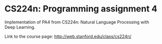 CS224n: Programming assignment 4
=====
Implementation of  PA4 from CS224n: Natural Language Processing with Deep Learning.

Link to the course page: http://web.stanford.edu/class/cs224n/